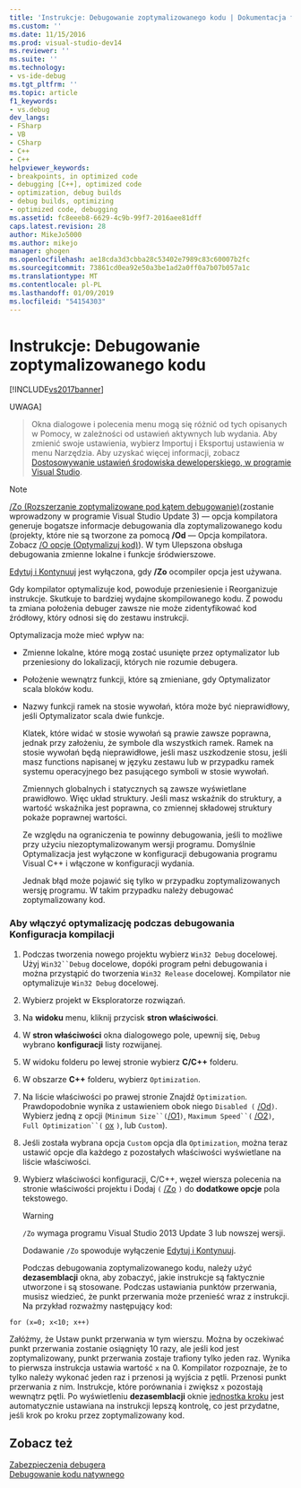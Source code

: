 ```yaml
---
title: 'Instrukcje: Debugowanie zoptymalizowanego kodu | Dokumentacja firmy Microsoft'
ms.custom: ''
ms.date: 11/15/2016
ms.prod: visual-studio-dev14
ms.reviewer: ''
ms.suite: ''
ms.technology:
- vs-ide-debug
ms.tgt_pltfrm: ''
ms.topic: article
f1_keywords:
- vs.debug
dev_langs:
- FSharp
- VB
- CSharp
- C++
- C++
helpviewer_keywords:
- breakpoints, in optimized code
- debugging [C++], optimized code
- optimization, debug builds
- debug builds, optimizing
- optimized code, debugging
ms.assetid: fc8eeeb8-6629-4c9b-99f7-2016aee81dff
caps.latest.revision: 28
author: MikeJo5000
ms.author: mikejo
manager: ghogen
ms.openlocfilehash: ae18cda3d3cbba28c53402e7989c83c60007b2fc
ms.sourcegitcommit: 73861cd0ea92e50a3be1ad2a0ff0a7b07b057a1c
ms.translationtype: MT
ms.contentlocale: pl-PL
ms.lasthandoff: 01/09/2019
ms.locfileid: "54154303"
---
```

# <a name="how-to-debug-optimized-code"></a>Instrukcje: Debugowanie zoptymalizowanego kodu
[!INCLUDE[vs2017banner](../includes/vs2017banner.md)]

UWAGA]
>  Okna dialogowe i polecenia menu mogą się różnić od tych opisanych w Pomocy, w zależności od ustawień aktywnych lub wydania. Aby zmienić swoje ustawienia, wybierz Importuj i Eksportuj ustawienia w menu Narzędzia. Aby uzyskać więcej informacji, zobacz [Dostosowywanie ustawień środowiska deweloperskiego, w programie Visual Studio](http://msdn.microsoft.com/en-us/22c4debb-4e31-47a8-8f19-16f328d7dcd3).  
  
> [!NOTE]
>  [/Zo (Rozszerzanie zoptymalizowane pod kątem debugowanie)](http://msdn.microsoft.com/library/eea8d89a-7fe0-4fe1-86b2-7689bbebbd7f)(zostanie wprowadzony w programie Visual Studio Update 3) — opcja kompilatora generuje bogatsze informacje debugowania dla zoptymalizowanego kodu (projekty, które nie są tworzone za pomocą **/Od** — Opcja kompilatora. Zobacz [/O opcje (Optymalizuj kod)](http://msdn.microsoft.com/library/77997af9-5555-4b3d-aa57-6615b27d4d5d)). W tym Ulepszona obsługa debugowania zmienne lokalne i funkcje śródwierszowe.  
>   
>  [Edytuj i Kontynuuj](../debugger/edit-and-continue-visual-csharp.md) jest wyłączona, gdy **/Zo** ocompiler opcja jest używana.  
  
 Gdy kompilator optymalizuje kod, powoduje przeniesienie i Reorganizuje instrukcje. Skutkuje to bardziej wydajne skompilowanego kodu. Z powodu ta zmiana położenia debuger zawsze nie może zidentyfikować kod źródłowy, który odnosi się do zestawu instrukcji.  
  
 Optymalizacja może mieć wpływ na:  
  
- Zmienne lokalne, które mogą zostać usunięte przez optymalizator lub przeniesiony do lokalizacji, których nie rozumie debugera.  
  
- Położenie wewnątrz funkcji, które są zmieniane, gdy Optymalizator scala bloków kodu.  
  
- Nazwy funkcji ramek na stosie wywołań, która może być nieprawidłowy, jeśli Optymalizator scala dwie funkcje.  
  
  Klatek, które widać w stosie wywołań są prawie zawsze poprawna, jednak przy założeniu, że symbole dla wszystkich ramek. Ramek na stosie wywołań będą nieprawidłowe, jeśli masz uszkodzenie stosu, jeśli masz functions napisanej w języku zestawu lub w przypadku ramek systemu operacyjnego bez pasującego symboli w stosie wywołań.  
  
  Zmiennych globalnych i statycznych są zawsze wyświetlane prawidłowo. Więc układ struktury. Jeśli masz wskaźnik do struktury, a wartość wskaźnika jest poprawna, co zmiennej składowej struktury pokaże poprawnej wartości.  
  
  Ze względu na ograniczenia te powinny debugowania, jeśli to możliwe przy użyciu niezoptymalizowanym wersji programu. Domyślnie Optymalizacja jest wyłączone w konfiguracji debugowania programu Visual C++ i włączone w konfiguracji wydania.  
  
  Jednak błąd może pojawić się tylko w przypadku zoptymalizowanych wersję programu. W takim przypadku należy debugować zoptymalizowany kod.  
  
### <a name="to-turn-on-optimization-in-a-debug-build-configuration"></a>Aby włączyć optymalizację podczas debugowania Konfiguracja kompilacji  
  
1. Podczas tworzenia nowego projektu wybierz `Win32 Debug` docelowej. Użyj `Win32``Debug` docelowe, dopóki program pełni debugowania i można przystąpić do tworzenia `Win32 Release` docelowej. Kompilator nie optymalizuje `Win32 Debug` docelowej.  
  
2. Wybierz projekt w Eksploratorze rozwiązań.  
  
3. Na **widoku** menu, kliknij przycisk **stron właściwości**.  
  
4. W **stron właściwości** okna dialogowego pole, upewnij się, `Debug` wybrano **konfiguracji** listy rozwijanej.  
  
5. W widoku folderu po lewej stronie wybierz **C/C++** folderu.  
  
6. W obszarze **C++** folderu, wybierz `Optimization`.  
  
7. Na liście właściwości po prawej stronie Znajdź `Optimization`. Prawdopodobnie wynika z ustawieniem obok niego `Disabled (` [/Od](http://msdn.microsoft.com/library/b1ac31b7-e086-4eeb-be5e-488f7513f5f5)`)`. Wybierz jedną z opcji (`Minimum Size``(`[/O1](http://msdn.microsoft.com/library/2d1423f5-53d9-44da-8908-b33a351656c2)`)`, `Maximum Speed``(` [/O2](http://msdn.microsoft.com/library/2d1423f5-53d9-44da-8908-b33a351656c2)`)`, `Full Optimization``(` [ox](http://msdn.microsoft.com/library/3ad7c30b-c615-428c-b1d0-2e024f81c760) `)`, lub `Custom`).  
  
8. Jeśli została wybrana opcja `Custom` opcja dla `Optimization`, można teraz ustawić opcje dla każdego z pozostałych właściwości wyświetlane na liście właściwości.  
  
9. Wybierz właściwości konfiguracji, C/C++, węzeł wiersza polecenia na stronie właściwości projektu i Dodaj `(` [/Zo](http://msdn.microsoft.com/library/eea8d89a-7fe0-4fe1-86b2-7689bbebbd7f) `)` do **dodatkowe opcje** pola tekstowego.  
  
    > [!WARNING]
    >  `/Zo` wymaga programu Visual Studio 2013 Update 3 lub nowszej wersji.  
    >   
    >  Dodawanie `/Zo` spowoduje wyłączenie [Edytuj i Kontynuuj](../debugger/edit-and-continue-visual-csharp.md).  
  
   Podczas debugowania zoptymalizowanego kodu, należy użyć **dezasemblacji** okna, aby zobaczyć, jakie instrukcje są faktycznie utworzone i są stosowane. Podczas ustawiania punktów przerwania, musisz wiedzieć, że punkt przerwania może przenieść wraz z instrukcji. Na przykład rozważmy następujący kod:  
  
```  
for (x=0; x<10; x++)  
```  
  
 Załóżmy, że Ustaw punkt przerwania w tym wierszu. Można by oczekiwać punkt przerwania zostanie osiągnięty 10 razy, ale jeśli kod jest zoptymalizowany, punkt przerwania zostaje trafiony tylko jeden raz. Wynika to pierwsza instrukcja ustawia wartość `x` na 0. Kompilator rozpoznaje, że to tylko należy wykonać jeden raz i przenosi ją wyjścia z pętli. Przenosi punkt przerwania z nim. Instrukcje, które porównania i zwiększ `x` pozostają wewnątrz pętli. Po wyświetleniu **dezasemblacji** oknie [jednostka kroku](http://msdn.microsoft.com/en-us/8791dac9-64d1-4bb9-b59e-8d59af1833f9) jest automatycznie ustawiana na instrukcji lepszą kontrolę, co jest przydatne, jeśli krok po kroku przez zoptymalizowany kod.  
  
## <a name="see-also"></a>Zobacz też  
 [Zabezpieczenia debugera](../debugger/debugger-security.md)   
 [Debugowanie kodu natywnego](../debugger/debugging-native-code.md)



